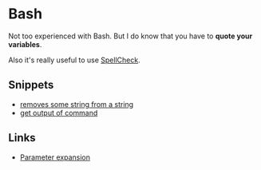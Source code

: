 # Bash
Not too experienced with Bash. But I do know that you have to __quote your variables__. 

Also it's really useful to use [SpellCheck](https://www.shellcheck.net).

## Snippets
- [removes some string from a string](https://gist.github.com/187a7971fd28de1eeaeabe0bd3a6d457)
- [get output of command](https://gist.github.com/3c54b62554f1503b7a193f109441b73b)

## Links
- [Parameter expansion](http://wiki.bash-hackers.org/syntax/pe)